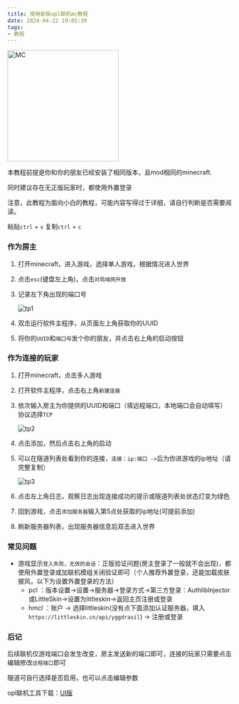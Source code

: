 ```yaml
---
title: 使用新版opl联机mc教程
date: 2024-04-22 19:05:39
tags:
- 教程
---
```


<a href="https://minecraft.net"><img src="https://www.minecraft.net/content/dam/minecraftnet/games/minecraft/logos/Global-Header_MCCB-Logo_300x51.svg" title="MC" style="width: 250px;"></a>

本教程前提是你和你的朋友已经安装了相同版本，且mod相同的minecraft.

同时建议存在无正版玩家时，都使用外置登录

注意，此教程为面向小白的教程，可能内容写得过于详细，请自行判断是否需要阅读。

粘贴`ctrl` + `v`   复制`ctrl` + `c`

### 作为房主

1. 打开minecraft，进入游戏，选择单人游戏，根据情况进入世界
2. 点击`esc`(键盘左上角)，点击`对局域网开放`
3. 记录左下角出现的端口号
   
    ![tp1](tp1.png)
    
4. 双击运行软件主程序，从页面左上角获取你的UUID
5. 将你的`UUID`和`端口号`发个你的朋友，并点击右上角的启动按钮



### 作为连接的玩家

1. 打开minecraft，点击多人游戏
2. 打开软件主程序，点击右上角`新建连接`
3. 依次输入房主为你提供的UUID和端口（填远程端口，本地端口会自动填写）协议选择`TCP`

    ![tp2](tp2.png)

4. 点击添加，然后点击右上角的启动 
5. 可以在隧道列表处看到你的连接，`连接：ip:端口 ->`后为你进游戏的ip地址（请完整复制）
 
    ![tp3](tp3.png)

6. 点击左上角日志，观察日志出现连接成功的提示或隧道列表处状态灯变为绿色
7. 回到游戏，点击`添加服务器`输入第5点处获取的ip地址(可提前添加)
8. 刷新服务器列表，出现服务器信息后双击进入世界

### 常见问题

- 游戏显示`登入失败，无效的会话`：正版验证问题(房主登录了一般就不会出现)，都使用外置登录或加联机模组关闭验证即可（个人推荐外置登录，还能加载皮肤披风，以下为设置外置登录的方法）
  - pcl ：版本设置->设置->服务器->登录方式->第三方登录：AuthlibInjector或LittleSkin->设置为littleskin->返回主页注册或登录
  - hmcl ：账户 -> 选择littleskin(没有点下面添加认证服务器，填入`https://littleskin.cn/api/yggdrasil`) -> 注册或登录
  

### 后记

后续联机仅游戏端口会发生改变，房主发送新的端口即可，连接的玩家只需要点击编辑修改`远程端口`即可

隧道可自行选择是否启用，也可以点击编辑参数

opl联机工具下载：[UI版](/2024/04/19/opl_ui/)